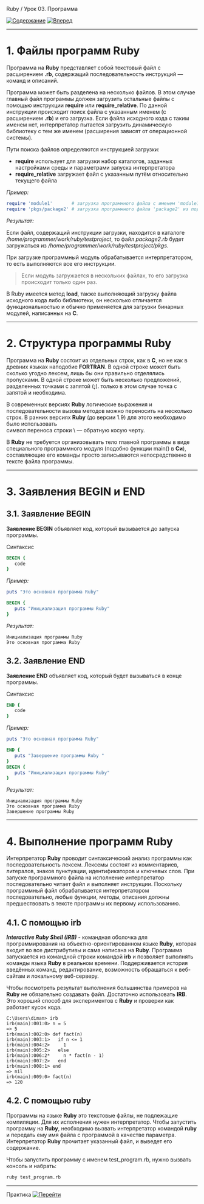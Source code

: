 Ruby / Урок 03. Программа

[![Содержание](https://img.shields.io/badge/-%D0%A1%D0%BE%D0%B4%D0%B5%D1%80%D0%B6%D0%B0%D0%BD%D0%B8%D0%B5-purple)](README.md)
[![Вперед](https://img.shields.io/badge/-%D0%92%D0%BF%D0%B5%D1%80%D0%B5%D0%B4-brightgreen)](2.Практика.md)

***

# 1. Файлы программ Ruby

Программа на **Ruby** представляет собой текстовый файл с расширением **.rb**, 
содержащий последовательность инструкций — команд и описаний. 

Программа может быть разделена на несколько файлов. 
В этом случае главный файл программы должен загрузить остальные файлы 
с помощью инструкции **require** или **require_relative**.
По данной инструкции происходит поиск файла с указанным именем (с расширением **.rb**) и его загрузка. 
Если файла исходного кода с таким именем нет, интерпретатор пытается загрузить динамическую библиотеку с тем же именем 
(расширения зависят от операционной системы). 

Пути поиска файлов определяются инструкцией загрузки: 

* **require** использует для загрузки набор каталогов, заданных настройками среды и параметрами запуска интерпретатора
* **require_relative** загружает файл с указанным путём относительно текущего файла 

*Пример:*

```ruby
require 'module1'       # загрузка программного файла с именем 'module1.rb' либо библиотеки с именем 'module1'
require 'pkgs/package2' # загрузка программного файла 'package2' из подкаталога pkgs
```

*Результат:*

Если файл, содержащий инструкции загрузки, находится в каталоге */home/programmer/work/ruby/testproject*, 
то файл *package2.rb* будет загружаться из */home/programmer/work/ruby/testproject/pkgs*.

При загрузке программный модуль обрабатывается интерпретатором, то есть выполняются все его инструкции. 

>Если модуль загружается в нескольких файлах, то его загрузка происходит только один раз. 

В Ruby имеется метод **load**, также выполняющий загрузку файла исходного кода либо библиотеки, 
он несколько отличается функциональностью и обычно применяется для загрузки бинарных модулей, написанных на **C**.

***

# 2. Структура программы Ruby

Программа на **Ruby** состоит из отдельных строк, как в **C**, но не как в древних языках наподобие **FORTRAN**. 
В одной строке может быть сколько угодно лексем, лишь бы они правильно отделялись пропусками.
В одной строке может быть несколько предложений, разделенных точками с запятой (**;**).
только в этом случае точка с запятой и необходима. 

В современных версиях **Ruby** логические выражения и последовательности вызова методов можно переносить на несколько
строк. В ранних версиях **Ruby** (до версии 1.9) для этого необходимо было использовать  
символ переноса строки \ — обратную косую черту.

В **Ruby** не требуется организовывать тело главной программы в виде специального программного модуля 
(подобно функции main() в **Си**), составляющие его команды просто записываются непосредственно 
в тексте файла программы. 

***
 
# 3. Заявления BEGIN и END 
      
## 3.1. Заявление BEGIN

**Заявление BEGIN** объявляет код, который вызывается до запуска программы.

Синтаксис

```ruby
BEGIN {
   code
}
```

*Пример:*

```ruby
puts "Это основная программа Ruby"

BEGIN {
   puts "Инициализация программы Ruby"
}
```

*Результат:*

```text
Инициализация программы Ruby
Это основная программа Ruby
```

## 3.2. Заявление END

**Заявление END** объявляет код, который будет вызываться в конце программы.

Синтаксис

```ruby
END {
   code
}
```

*Пример:*


```ruby
puts "Это основная программа Ruby"

END {
   puts "Завершение программы Ruby "
}
BEGIN {
   puts "Инициализация программы Ruby"
}
``` 

*Результат:*

```text
Инициализация программы Ruby
Это основная программа Ruby
Завершение программы Ruby 
```

***

# 4. Выполнение программ Ruby

Интерпретатор **Ruby** проводит синтаксический анализ программы как последовательность лексем. 
Лексемы состоят из комментариев, литералов, знаков пунктуации, идентификаторов и ключевых слов.
При запуске программного файла на исполнение интерпретатор последовательно читает файл и выполняет инструкции. 
Поскольку программный файл обрабатывается интерпретатором последовательно, любые функции, методы, 
описания должны предшествовать в тексте программы их первому использованию.

## 4.1. С помощью irb

***Interactive Ruby Shell (IRB)*** - командная оболочка для программирования на объектно-ориентированном языке **Ruby**, 
которая входит во все дистрибутивы и сама написана на **Ruby**. 
Программа запускается из командной строки командой **irb** и позволяет выполнять команды языка **Ruby** в реальном времени. 
Поддерживается история введённых команд, редактирование, возможность обращаться к веб-сайтам и локальному веб-серверу.

Чтобы посмотреть результат выполнения большинства примеров на **Ruby** не обязательно создавать файл. 
Достаточно использовать **IRB**. Это хороший способ для экспериментов с **Ruby** и проверки как работает кусок кода.

```shell script
C:\Users\diman> irb
irb(main):001:0> n = 5
=> 5
irb(main):002:0> def fact(n)
irb(main):003:1>   if n <= 1
irb(main):004:2>     1
irb(main):005:2>   else
irb(main):006:2*     n * fact(n - 1)
irb(main):007:2>   end
irb(main):008:1> end
=> nil
irb(main):009:0> fact(n)
=> 120
```

## 4.2. С помощью ruby

Программы на языке **Ruby** это текстовые файлы, не подлежащие компиляции. 
Для их исполнения нужен интерпретатор. 
Чтобы запустить программу на **Ruby**, необходимо вызвать интерпретатор командой **ruby** и 
передать ему имя файла с программой в качестве параметра.
Интерпретатор **Ruby** прочитает указанный файл, и выведет его содержание. 

Чтобы запустить программу с именем test_program.rb, нужно вызвать консоль и набрать:

```bash
ruby test_program.rb
```

***

Практика [![Перейти](https://img.shields.io/badge/-%D0%9F%D0%B5%D1%80%D0%B5%D0%B9%D1%82%D0%B8-blue)](2.Практика.md)
